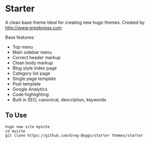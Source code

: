Starter
=======

A clean base theme ideal for creating new hugo themes. Created by http://www.gregboggs.com

Base features:
  - Top menu
  - Main sidebar menu
  - Correct header markup
  - Clean body markup
  - Blog style index page
  - Category list page
  - Single page template
  - Post template
  - Google Analytics
  - Code highlighting
  - Built in SEO, canonical, description, keywords

To Use
------
    hugo new site mysite
    cd mysite
    git clone https://github.com/Greg-Boggs/starter themes/starter

